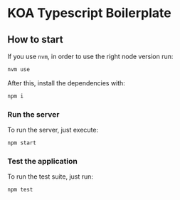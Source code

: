 # KOA Typescript Boilerplate

## How to start

If you use `nvm`, in order to use the right node version run:

```bash
nvm use
```

After this, install the dependencies with:

```bash
npm i
```

### Run the server

To run the server, just execute:

```bash
npm start
```

### Test the application

To run the test suite, just run:

```bash
npm test
```
